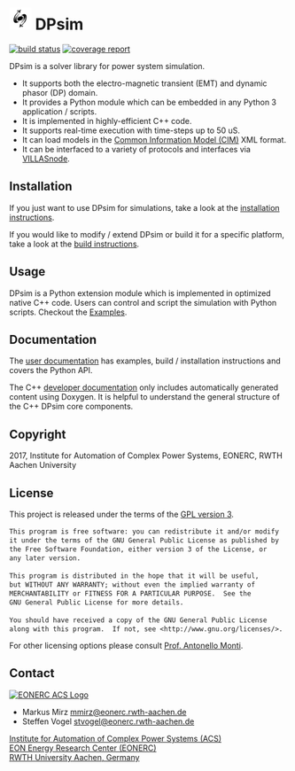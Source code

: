 # <img src="Documentation/images/dpsim.png" width=40 /> DPsim

[![build status](https://git.rwth-aachen.de/acs/core/simulation/dpsim/badges/development/build.svg)](https://git.rwth-aachen.de/acs/core/simulation/dpsim/commits/development)
[![coverage report](https://git.rwth-aachen.de/acs/core/simulation/dpsim/badges/development/coverage.svg)](https://git.rwth-aachen.de/acs/core/simulation/dpsim/commits/development)

DPsim is a solver library for power system simulation.

- It supports both the electro-magnetic transient (EMT) and dynamic phasor (DP) domain.
- It provides a Python module which can be embedded in any Python 3 application / scripts.
- It is implemented in highly-efficient C++ code.
- It supports real-time execution with time-steps up to 50 uS.
- It can load models in the [Common Information Model (CIM)](https://en.wikipedia.org/wiki/Common_Information_Model_%28electricity%29) XML format.
- It can be interfaced to a variety of protocols and interfaces via [VILLASnode](http://www.fein-aachen.org/projects/villas-framework/).

## Installation
If you just want to use DPsim for simulations, take a look at the [installation instructions](https://dpsim.fein-aachen.org/doc/development/sphinx/Install.html).

If you would like to modify / extend DPsim or build it for a specific platform, take a look at the [build instructions](https://dpsim.fein-aachen.org/doc/development/sphinx/Build.html).

## Usage
DPsim is a Python extension module which is implemented in optimized native C++ code. 
Users can control and script the simulation with Python scripts. Checkout the [Examples](https://dpsim.fein-aachen.org/doc/development/sphinx/Examples.html).

## Documentation

The [user documentation](http://dpsim.fein-aachen.org/doc/development/sphinx/) has examples, build / installation instructions and covers the Python API.

The C++ [developer documentation](http://dpsim.fein-aachen.org/doc/development/doxygen/) only includes automatically generated content using Doxygen.
It is helpful to understand the general structure of the C++ DPsim core components.

## Copyright

2017, Institute for Automation of Complex Power Systems, EONERC, RWTH Aachen University

## License

This project is released under the terms of the [GPL version 3](https://dpsim.fein-aachen.org/doc/development/sphinx/Copying.html).

```
This program is free software: you can redistribute it and/or modify
it under the terms of the GNU General Public License as published by
the Free Software Foundation, either version 3 of the License, or
any later version.

This program is distributed in the hope that it will be useful,
but WITHOUT ANY WARRANTY; without even the implied warranty of
MERCHANTABILITY or FITNESS FOR A PARTICULAR PURPOSE.  See the
GNU General Public License for more details.

You should have received a copy of the GNU General Public License
along with this program.  If not, see <http://www.gnu.org/licenses/>.
```

For other licensing options please consult [Prof. Antonello Monti](mailto:amonti@eonerc.rwth-aachen.de).

## Contact

[![EONERC ACS Logo](https://www.fein-aachen.org/img/logos/eonerc.png)](http://www.acs.eonerc.rwth-aachen.de)

- Markus Mirz <mmirz@eonerc.rwth-aachen.de>
- Steffen Vogel <stvogel@eonerc.rwth-aachen.de>

[Institute for Automation of Complex Power Systems (ACS)](http://www.acs.eonerc.rwth-aachen.de)  
[EON Energy Research Center (EONERC)](http://www.eonerc.rwth-aachen.de)  
[RWTH University Aachen, Germany](http://www.rwth-aachen.de)  

